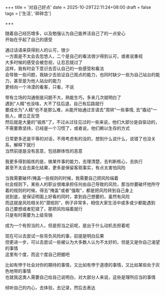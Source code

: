 +++
title = '对自己好点'
date = 2025-10-29T22:11:24+08:00
draft = false
tags = ['生活', '碎碎念']

+++

随着自己经历增多，以及勉强认为自己能养活自己了的一点安心  
开始在乎起了自己的感受

通过话语来获得别人的认可，很少  
一方面是不太会去忽悠人，二个是自己的看法很少得到认可，或者说重视  
大多时候的感受会被忽视，让忍忍就过了  
这样，我有时会下意识去否认自己的一些感受和看法  
会导致一些问题，我缺少去验证自己观点的能力，也同时缺少一些为自己站台的能力，甚至是为他人站台的能力  
更倾向一个冷漠的看客，只看，不说  

带有立场的沟通倒是问题不大，熟能生巧，多来几次就明白了  
遇到"人精"也没啥，大不了往后退，自己有后路就行  
要成长为"人精"也不是那么难，从能开始通过言语去"周转"一些事情, 去"撬动"一些人，建立正反馈  
然后就是大量的"锻炼"了，不过从过往见过的一些来说，他们大部分是自驱动的，不需要靠坚持，已经是一个习惯了，或者说，他们赖以生存的方式

日常更多还是平等的对话，不用考虑有的没的，想到什么说什么，说错了也没关系，解释下就行  
当然前提是没有恶意，包括群体性的恶意

我更多得到锻炼的是，做某件事的能力，去理清楚，去判断核心，去执行  
甚至不太会去美化结果，更多是保留客观事实，有点太害怕风险

当我需要破坏/掩盖一些规则的时候，我需要自己把风险端着  
社会规则下，某些人的职业很难承担任何由自己导致的风险，那当你要破坏他所守着的规则的时候，得去"掩盖"或者"强取"，都是把风险转到自己身上  
说到底，是保证明面上好看的同时，拿到自己想要的，虽然有风险  
而这就是风险相关的"潜规则"，例子非常多，相信大家生活中或多或少都能遇到  
自己要想或者犯错了，那把风险端着就行  
只是有时需要为上级背锅

成为一个有担当的人，但是担当之前呢，是出于什么动机去担着呢

现在可以去尝试一些背负风险的事，前提是明白后果  
但更进一步，可以去尝试一些被认为大多数人认为不太好的，但是又是你自己渴望的事情  
这里有个度，而这个度自己把握吧

比如有悖于社会对你的期待的事情，又比如有悖于道德的事情，又比如某些处于灰色地带的事情  
也就我这类人需要自己给自己说明白，对大部分人来说，这些是理所应当的事情

倾听自己的内心，去体验，去记录，然后去表达  
